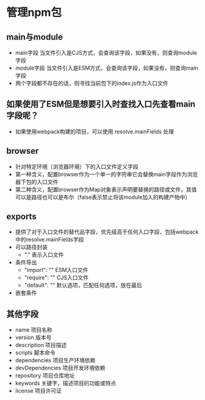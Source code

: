 # 管理npm包
## main与module
- main字段 当文件引入是CJS方式，会查询该字段，如果没有，则查询module字段
- module字段 当文件引入是ESM方式，会查询该字段，如果没有，则查询main字段
- 两个字段都不存在的话，则寻找当前包下的index.js作为入口文件

## 如果使用了ESM但是想要引入时查找入口先查看main字段呢？
- 如果使用webpack构建的项目，可以使用 resolve.mainFields 处理

## browser
- 针对特定环境（浏览器环境）下的入口文件定义字段
- 第一种含义，配置browser作为一个单一的字符串它会替换main字段作为浏览器下包的入口文件
- 第二种含义，配置browser作为Map对象表示声明要替换的路径或文件，其值可以是路径也可以是布尔（false表示禁止将该module加入的构建产物中）

## exports
- 提供了对于入口文件的替代品字段，优先级高于任何入口字段，包括webpack中的resolve.mainFields字段
- 可以路径封装
  - "." 表示入口文件
- 条件导出
  - "import": ""    ESM入口文件
  - "require": ""   CJS入口文件
  - "default": ""   默认选项，匹配任何选项，放在最后
- 嵌套条件

## 其他字段
- name 项目名称
- version 版本号
- description 项目描述
- scripts 脚本命令
- dependencies 项目生产环境依赖
- devDependencies 项目开发环境依赖
- repository 项目仓库地址
- keywords 关键字，描述项目的功能或特点
- license 项目许可证